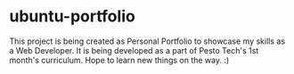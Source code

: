 # ubuntu-portfolio
This project is being created as Personal Portfolio to showcase my skills as a Web Developer. It is being developed as a part of Pesto Tech's 1st month's curriculum. Hope to learn new things on the way. :)
